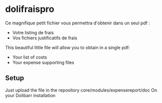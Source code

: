 # dolifraispro
Ce magnifique petit fichier vous permettra d'obtenir dans un seul pdf :
- Votre listing de frais
- Vos fichiers justificatifs de frais

This beautiful little file will allow you to obtain in a single pdf:
- Your list of costs
- Your expense supporting files
## Setup
Just upload the file in the repository 
core/modules/expensereport/doc
On your Dolibarr installation
